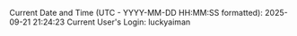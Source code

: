Current Date and Time (UTC - YYYY-MM-DD HH:MM:SS formatted): 2025-09-21 21:24:23
Current User's Login: luckyaiman
